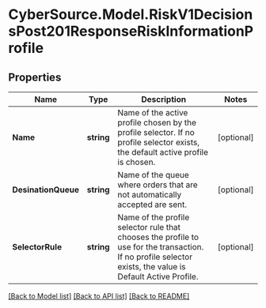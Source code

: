# CyberSource.Model.RiskV1DecisionsPost201ResponseRiskInformationProfile
## Properties

Name | Type | Description | Notes
------------ | ------------- | ------------- | -------------
**Name** | **string** | Name of the active profile chosen by the profile selector. If no profile selector exists, the default active profile is chosen.  | [optional] 
**DesinationQueue** | **string** | Name of the queue where orders that are not automatically accepted are sent.  | [optional] 
**SelectorRule** | **string** | Name of the profile selector rule that chooses the profile to use for the transaction. If no profile selector exists, the value is Default Active Profile.  | [optional] 

[[Back to Model list]](../README.md#documentation-for-models) [[Back to API list]](../README.md#documentation-for-api-endpoints) [[Back to README]](../README.md)

